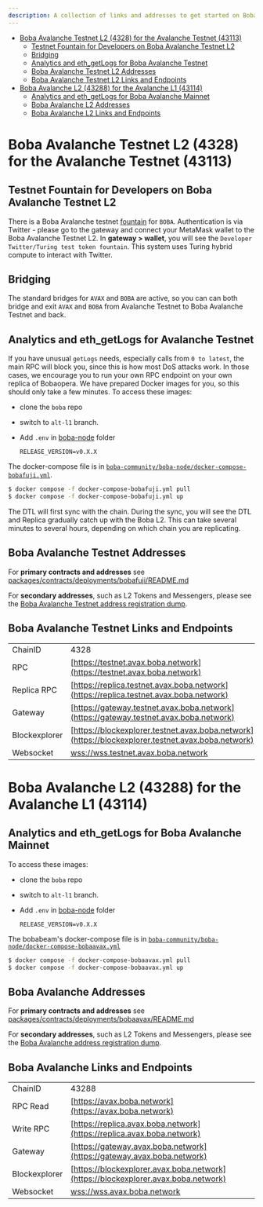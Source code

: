 ```yaml
---
description: A collection of links and addresses to get started on Boba-Avalanche
---
```


- [Boba Avalanche Testnet L2 (4328) for the Avalanche Testnet (43113)](#boba-avalanche-testnet-l2--4328--for-the-avalanche-testnet--43113-)
  * [Testnet Fountain for Developers on Boba Avalanche Testnet L2](#testnet-fountain-for-developers-on-boba-avalanche-testnet-l2)
  * [Bridging](#bridging)
  * [Analytics and eth_getLogs for Boba Avalanche Testnet](#Analytics-and-eth-getlogs-for-boba-avalanche-testnet)
  * [Boba Avalanche Testnet L2 Addresses](#boba-avalanche-testnet-l2-addresses)
  * [Boba Avalanche Testnet L2 Links and Endpoints](#boba-avalanche-testnet-l2-links-and-endpoints)
- [Boba Avalanche L2 (43288) for the Avalanche L1 (43114)](#boba-avalanche-l2--43288--for-the-avalanche-l1--43114-)
  - [Analytics and eth_getLogs for Boba Avalanche Mainnet](#Analytics-and-eth-getlogs-for-boba-avalanche-mainnet)
  - [Boba Avalanche L2 Addresses](#boba-avalanche-l2-addresses)
  - [Boba Avalanche L2 Links and Endpoints](#boba-avalanche-l2-links-and-endpoints)


# Boba Avalanche Testnet L2 (4328) for the Avalanche Testnet (43113)

## Testnet Fountain for Developers on Boba Avalanche Testnet L2

There is a Boba Avalanche testnet [fountain](https://gateway.testnet.avax.boba.network) for `BOBA`. Authentication is via Twitter - please go to the gateway and connect your MetaMask wallet to the Boba Avalanche Testnet L2. In **gateway > wallet**, you will see the `Developer Twitter/Turing test token fountain`. This system uses Turing hybrid compute to interact with Twitter.

## Bridging

The standard bridges for `AVAX` and `BOBA` are active, so you can can both bridge and exit `AVAX` and `BOBA` from Avalanche Testnet to Boba Avalanche Testnet and back.

## Analytics and eth_getLogs for Avalanche Testnet

If you have unusual `getLogs` needs, especially calls from `0 to latest`, the main RPC will block you, since this is how most DoS attacks work. In those cases, we encourage you to run your own RPC endpoint on your own replica of Bobaopera. We have prepared Docker images for you, so this should only take a few minutes. To access these images:

* clone the `boba` repo

* switch to `alt-l1` branch.

* Add `.env` in [boba-node](https://github.com/bobanetwork/boba/tree/alt-l1/boba_community/boba-node) folder

  ```
  RELEASE_VERSION=v0.X.X
  ```

The docker-compose file is in [`boba-community/boba-node/docker-compose-bobafuji.yml`](https://github.com/bobanetwork/boba/tree/alt-l1/boba_community/boba-node).

```bash
$ docker compose -f docker-compose-bobafuji.yml pull
$ docker compose -f docker-compose-bobafuji.yml up
```

The DTL will first sync with the chain. During the sync, you will see the DTL and Replica gradually catch up with the Boba L2. This can take several minutes to several hours, depending on which chain you are replicating.

## Boba Avalanche Testnet Addresses

For **primary contracts and addresses** see [packages/contracts/deployments/bobafuji/README.md](../../packages/contracts/deployments/bobafuji/README.md)

For **secondary addresses**, such as L2 Tokens and Messengers, please see the [Boba Avalanche Testnet address registration dump](../../packages/boba/register/addresses/addressesBobaOperaTestnet_0x12ad9f501149D3FDd703cC10c567F416B7F0af8b.json).

## Boba Avalanche Testnet Links and Endpoints

|               |                                                              |
| ------------- | ------------------------------------------------------------ |
| ChainID       | 4328                                                         |
| RPC           | [https://testnet.avax.boba.network](https://testnet.avax.boba.network) |
| Replica RPC   | [https://replica.testnet.avax.boba.network](https://replica.testnet.avax.boba.network) |
| Gateway       | [https://gateway.testnet.avax.boba.network](https://gateway.testnet.avax.boba.network) |
| Blockexplorer | [https://blockexplorer.testnet.avax.boba.network](https://blockexplorer.testnet.avax.boba.network) |
| Websocket     | [wss://wss.testnet.avax.boba.network](wss://wss.testnet.avax.boba.network) |

# Boba Avalanche L2 (43288) for the Avalanche L1 (43114)

## Analytics and eth_getLogs for Boba Avalanche Mainnet

 To access these images:

 * clone the `boba` repo

 * switch to `alt-l1` branch.

 * Add `.env` in [boba-node](https://github.com/bobanetwork/boba/tree/alt-l1/boba_community/boba-node) folder

   ```
   RELEASE_VERSION=v0.X.X
   ```

 The bobabeam's docker-compose file is in [`boba-community/boba-node/docker-compose-bobaavax.yml`](https://github.com/bobanetwork/boba/tree/alt-l1/boba_community/boba-node)

 ```bash
 $ docker compose -f docker-compose-bobaavax.yml pull
 $ docker compose -f docker-compose-bobaavax.yml up
 ```


## Boba Avalanche Addresses

For **primary contracts and addresses** see [packages/contracts/deployments/bobaavax/README.md](../../packages/contracts/deployments/bobaavax/README.md)

For **secondary addresses**, such as L2 Tokens and Messengers, please see the [Boba Avalanche address registration dump](../../packages/boba/register/addresses/addressBobaAvax_0x00220f8ce1c4be8436574e575fE38558d85e2E6b.json).

## Boba Avalanche Links and Endpoints

|               |                                                              |
| ------------- | ------------------------------------------------------------ |
| ChainID       | 43288                                                        |
| RPC Read      | [https://avax.boba.network](https://avax.boba.network)       |
| Write RPC     | [https://replica.avax.boba.network](https://replica.avax.boba.network) |
| Gateway       | [https://gateway.avax.boba.network](https://gateway.avax.boba.network) |
| Blockexplorer | [https://blockexplorer.avax.boba.network](https://blockexplorer.avax.boba.network) |
| Websocket     | [wss://wss.avax.boba.network](wss://wss.avax.boba.network)   |
